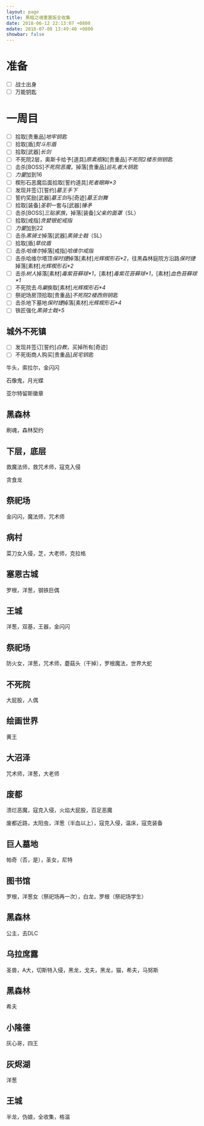 ```yaml
---
layout: page
title: 黑暗之魂重置版全收集
date: 2018-06-12 22:13:07 +0800
mdate: 2018-07-08 13:49:40 +0800
showbar: false
---
```


# 准备

- [ ] 战士出身
- [ ] 万能钥匙

# 一周目

- [ ] 拾取[贵重品]*地牢钥匙*
- [ ] 拾取[盾]*熨斗形盾*
- [ ] 拾取[武器]*长剑*
- [ ] 不死院2层，奥斯卡给予[道具]*原素瓶*和[贵重品]*不死院2楼东侧钥匙*
- [ ] 击杀[BOSS]*不死院恶魔*，掉落[贵重品]*巡礼者大钥匙*
- [ ] *力量*加到16
- [ ] 楔形石恶魔后面拾取[誓约道具]*死者眼眸\*3*
- [ ] 发现并签订[誓约]*墓王手下*
- [ ] 誓约奖励[武器]*墓王剑*与[奇迹]*墓王剑舞*
- [ ] 拾取[装备]*圣职*一套与[武器]*锤矛*
- [ ] 击杀[BOSS]*三贴家族*，掉落[装备]*父亲的面罩*（SL）
- [ ] 拾取[戒指]*贪婪银蛇戒指*
- [ ] *力量*加到22
- [ ] 击杀*黑骑士*掉落[武器]*黑骑士戟*（SL）
- [ ] 拾取[盾]*草纹盾*
- [ ] 击杀*哈维尔*掉落[戒指]*哈维尔戒指*
- [ ] 击杀哈维尔塔顶*保时捷*掉落[素材]*光辉楔形石\*2*，往黑森林庭院方沿路*保时捷*掉落[素材]*光辉楔形石\*2*
- [ ] 击杀*树人*掉落[素材]*毒紫苔藓球\*1*，[素材]*毒紫花苔藓球\*1*，[素材]*血色苔藓球\*1*
- [ ] 不死院去*鸟巢*换取[素材]*光辉楔形石\*4*
- [ ] 祭祀场房顶拾取[贵重品]*不死院2楼西侧钥匙*
- [ ] 击杀地下墓地*保时捷*掉落[素材]*光辉楔形石\*4*
- [ ] 铁匠强化*黑骑士戟+5*

## 城外不死镇

- [ ] 发现并签订[誓约]*白教*，买掉所有[奇迹]
- [ ] 不死街商人购买[贵重品]*民宅钥匙*

牛头，索拉尔，金闪闪

石像鬼，月光蝶

亚尔特留斯徽章

## 黑森林

刷魂，森林契约

## 下层，底层

救魔法师，救咒术师，寇克入侵

贪食龙

## 祭祀场

金闪闪，魔法师，咒术师

## 病村

菜刀女入侵，芝，大老师，克拉格

## 塞恩古城

罗根，洋葱，钢铁巨偶

## 王城

洋葱，双基，王器，金闪闪

## 祭祀场

防火女，洋葱，咒术师，蘑菇头（干掉），罗根魔法，世界大蛇

## 不死院

大屁股，人偶

## 绘画世界

黄王

## 大沼泽

咒术师，洋葱，大老师

## 废都

溃烂恶魔，寇克入侵，火焰大屁股，百足恶魔

废都近路，太阳虫，洋葱（半血以上），寇克入侵，温床，寇克装备

## 巨人墓地

帕奇（否，是），圣女，尼特

## 图书馆

罗根，洋葱女（祭祀场再一次），白龙，罗根（祭祀场学生）

## 黑森林

公主，去DLC

## 乌拉席露

圣兽，A大，切斯特入侵，黑龙，戈夫，黑龙，猫，希夫，马努斯

## 黑森林

希夫

## 小隆德

灰心哥，四王

## 灰烬湖

洋葱

## 王城

半龙，伪娘，全收集，格温

<!--后处理Hack，所有checklist在网页上可编辑-->
<script>
var inputs = document.getElementsByTagName("input");//获取所有的input标签对象
var checkboxArray = [];//初始化空数组，用来存放checkbox对象。
for(var i=0;i<inputs.length;i++){
    if(inputs[i].type=='checkbox'){
        inputs[i].disabled=false;
    }
}
</script>